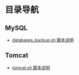 # 目录导航

## MySQL
- [databases_backup.sh 脚本说明]()

## Tomcat
- [tomcat.sh 脚本说明](https://github.com/chloneda/shell/blob/master/markdown/tomcat.sh%E8%84%9A%E6%9C%AC%E8%AF%B4%E6%98%8E.md)



